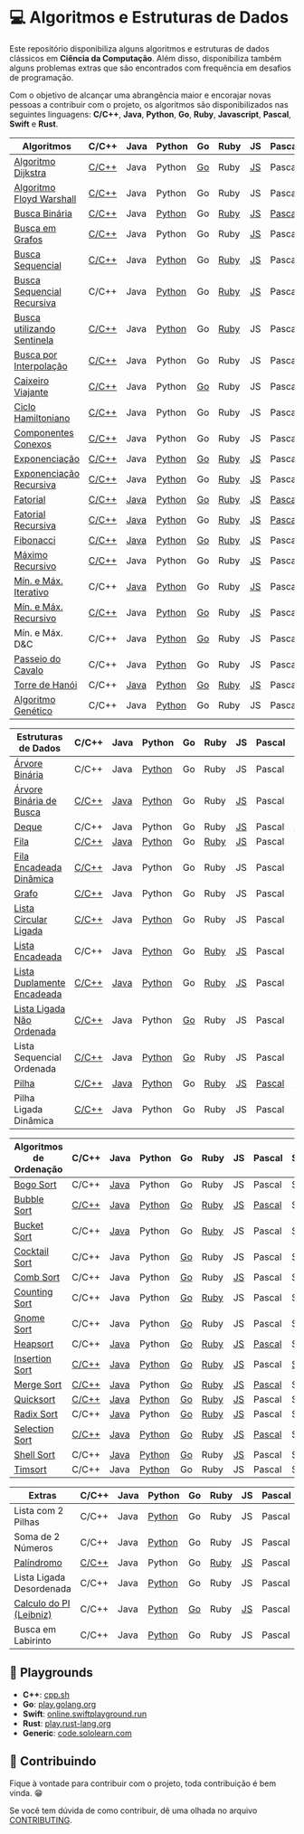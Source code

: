 # :computer: Algoritmos e Estruturas de Dados

Este repositório disponibiliza alguns algoritmos e estruturas de dados clássicos em **Ciência da Computação**. Além disso, disponibiliza também alguns problemas extras que são encontrados com frequência em desafios de programação.

Com o objetivo de alcançar uma abrangência maior e encorajar novas pessoas a contribuir com o projeto, os algoritmos são disponibilizados nas seguintes linguagens: **C/C++**, **Java**, **Python**, **Go**, **Ruby**, **Javascript**, **Pascal**, **Swift** e **Rust**.

| Algoritmos                          | C/C++ | Java | Python | Go | Ruby | JS | Pascal | Swift | Rust |
|-------------------------------------|-------|------|--------|----|------|----|--------|-------|------|
| [Algoritmo Dijkstra][1]                  | [C/C++](./src/c/AlgoritmoDijkstra.c) | Java | Python | [Go](./src/go/dijkstra/dijkstra.go) | Ruby | [JS](src/javascript/AlgoritmoDijkstra.js) | Pascal | Swift | Rust |
| [Algoritmo Floyd Warshall][2]             | [C/C++](./src/c/AlgoritmoFloydWarshall.c) | Java | Python | Go | Ruby | JS |  Pascal | Swift | Rust |
| [Busca Binária][5]                       | [C/C++](./src/c/BinarySearch.cpp) | Java | [Python](./src/python/busca_binaria.py) | Go | [Ruby](./src/ruby/BuscaBinaria.rb) | [JS](./src/javascript/BinarySearch.js) |  [Pascal](./src/pascal/busca-binaria.pas) | Swift | Rust |
| [Busca em Grafos][6]                      | [C/C++](./src/c/BuscaEmGrafo.c) | Java | Python | Go | Ruby | [JS](./src/javascript/GraphSearch.js) | Pascal | Swift | Rust |
| [Busca Sequencial][7]                    | [C/C++](./src/c/BuscaSequencial.c) | Java | [Python](./src/python/busca_sequencial.py) | Go | [Ruby](./src/ruby/BuscaSequencial.rb) | [JS](./src/javascript/BuscaLinear.js) |  Pascal | Swift | Rust |
| [Busca Sequencial Recursiva][8]          | C/C++ | Java | [Python](./src/python/busca_sequencial_recursiva.py) | Go | [Ruby](src/ruby/Busca_Sequencial_Recursiva.rb) | [JS](./src/javascript/RecursiveLinearSearch.js) |  Pascal | Swift | Rust |
| [Busca utilizando Sentinela][9]          | [C/C++](./src/c/BuscaSentinela.c) | Java | [Python](./src/python/busca_sentinela.py) | Go | [Ruby](./src/ruby/BuscaSentinela.rb) | JS |  Pascal | Swift | Rust |
| [Busca por Interpolação][55]        | [C/C++](./src/c/Interpolation_search.cpp) | Java | Python | Go | Ruby | JS |  Pascal | Swift | Rust |
| [Caixeiro Viajante][10]                   | [C/C++](./src/c/CaixeiroViajante.c) | Java | Python | [Go](./src/go/caixeiroviajante/caixeiroviajante.go) | Ruby | JS |  Pascal | Swift | Rust |
| [Ciclo Hamiltoniano][11]                  | [C/C++](./src/c/CicloHamiltoniano.c) | Java | Python | Go | Ruby | JS |  Pascal | Swift | Rust |
| [Componentes Conexos][12]                 | [C/C++](./src/c/ComponentesConexos.c) | Java | Python | Go | Ruby | JS |  Pascal | Swift | Rust |
| [Exponenciação][13]                       | [C/C++](./src/c/Exponenciacao.c) | Java | [Python](./src/python/exponenciacao.py) | [Go](./src/go/exponenciacao/exponenciacao.go) | [Ruby](./src/ruby/Exponenciacao.rb) | [JS](./src/javascript/Exponentiation.js) |  Pascal | Swift | Rust |
| [Exponenciação Recursiva][14]             | [C/C++](./src/c/ExponenciacaoRecursiva.c) | Java | [Python](./src/python/exponenciacao_recursiva.py) | Go | [Ruby](./src/ruby/ExponenciacaoRecursiva.rb) | [JS](./src/javascript/ExponentiationRecursive.js) |  Pascal | Swift | [Rust](./src/rust/exponentiation_recursive.rs) |
| [Fatorial][15]                            | [C/C++](./src/c/Fatorial.c) | [Java](./src/java/Fatorial.java) | [Python](./src/python/fatorial.py) | [Go](./src/go/fatorial/fatorial.go) | [Ruby](./src/ruby/Fatorial.rb) | [JS](./src/javascript/Factorial.js) |  [Pascal](./src/pascal/fatorial.pas) | [Swift](./src/swift/fatorial.swift) | Rust |
| [Fatorial Recursiva][16]                  | [C/C++](./src/c/FatorialRecursiva.c) | [Java](./src/java/FatorialRecursiva.java) | [Python](./src/python/fatorial_recursiva.py) | Go | [Ruby](./src/ruby/Fatorial.rb) | [JS](./src/javascript/FactorialRecursive.js) | [Pascal](src/pascal/fatorial-recusiva.pas) | [Swift](./src/swift/fatorialRecursivo.swift) | [Rust](./src/rust/fatorial_recursiva.rs) |
| [Fibonacci][17]                           | [C/C++](./src/c/Fibonacci.cpp) | [Java](./src/java/Fibonacci.java) | [Python](./src/python/fibonacci.py) | [Go](./src/go/fibonacci/fibonacci.go) | [Ruby](./src/ruby/Fibonacci.rb) | [JS](./src/javascript/Fibonacci.js) | Pascal | [Swift](./src/swift/fibonacci.swift) | [Rust](./src/rust/fibonacci.rs) |
| [Máximo Recursivo][26]                    | [C/C++](./src/c/MaxRecursivo.c) | Java | Python | Go | Ruby | [JS](./src/javascript/MaxRecursive.js) |  Pascal | Swift | Rust |
| [Mín. e Máx. Iterativo][27]           | C/C++ | [Java](./src/java/MaxMinArray.java) | [Python](./src/python/min_max_iterativo.py) | Go | Ruby | [JS](./src/javascript/IterativeMinAndMax.js) | Pascal | Swift | [Rust](./src/rust/min_max_iterativo.rs) |
| [Mín. e Máx. Recursivo][28]           | [C/C++](./src/c/MaxMinRecursivo.c) | Java | [Python](./src/python/maximo_minimo_recursivo.py) | [Go](./src/go/maximominimo/MaximoMinimo.go) | Ruby | [JS](./src/javascript/RecursiveMinAndMax.js) | Pascal | Swift | [Rust](./src/rust/min_max_recursivo.rs) |
| Mín. e Máx. D&C                       | C/C++ | Java | [Python](./src/python/maximo_recursivo_dc.py) | [Go](./src/go/maximominimo/MaximoMinimo.go) | Ruby | JS | Pascal | Swift | Rust |
| [Passeio do Cavalo][30]                   | C/C++ | Java | [Python](./src/python/passeio_do_cavalo.py) | Go | Ruby | JS |  Pascal | Swift | Rust |
| [Torre de Hanói][33]                      | C/C++ | [Java](./src/java/TorreDeHanoi.java) | [Python](./src/python/torre_de_hanoi.py) | [Go](./src/go/hanoi/hanoi.go) | [Ruby](./src/ruby/Hanoi.rb) | [JS](./src/javascript/TorreDeHanoi.js) | Pascal | [Swift](./src/swift/hanoi.swift) | [Rust](./src/rust/torre_hanoi.rs) |
| [Algoritmo Genético][51]                  | C/C++ | Java | [Python](./src/python/genetic_algorithm.py) | Go | Ruby | JS |  Pascal | Swift | Rust |

| Estruturas de Dados                 | C/C++ | Java | Python | Go | Ruby | JS | Pascal | Swift | Rust |
|-------------------------------------|-------|------|--------|----|------|----|--------|-------|------|
| [Árvore Binária][4]                 | C/C++ | Java | [Python](./src/python/binary_tree.py) | Go | Ruby | JS |  Pascal | Swift | Rust |
| [Árvore Binária de Busca][3]        | [C/C++](./src/c/ArvoreBinariaDeBusca.c) | [Java](./src/java/ArvoreDeBuscaBinaria.java) | [Python](./src/python/arvore_binaria_de_busca.py) | Go | Ruby | [JS](./src/javascript/ArvoreDeBuscaBinaria.js) |  Pascal | Swift | Rust |
| [Deque][54]                               | C/C++ | Java | Python | Go | Ruby | [JS](./src/javascript/Deque.js) | Pascal | [Swift](./src/swift/deque.swift) | [Rust](./src/rust/deque.rs) |
| [Fila][18]                                | [C/C++](./src/c/Fila.c) | [Java](./src/java/Fila.java) | [Python](./src/python/fila.py) | Go | [Ruby](./src/ruby/Fila.rb) | [JS](./src/javascript/Fila.js) |  Pascal | Swift | [Rust](./src/rust/fila.rs) |
| [Fila Encadeada Dinâmica][19]             | [C/C++](./src/c/FilaEncadeadaDinamica.c) | Java | Python | Go | Ruby | JS | Pascal | Swift | Rust |
| [Grafo][20]                               | [C/C++](./src/c/Grafos.c) | Java | Python | Go | Ruby | JS |  Pascal | Swift | Rust |
| [Lista Circular Ligada][52]               | [C/C++](./src/c/ListaCircularLigada.c) | Java | [Python](./src/python/lista_encadeada_circular.py) | Go | Ruby | JS |  Pascal | Swift | Rust |
| [Lista Encadeada][22]                     | C/C++ | Java | [Python](./src/python/lista_encadeada.py) | Go | [Ruby](./src/ruby/Lista_encadeada.rb) | [JS](./src/javascript/ListaSimplesmenteEncadeada.js) |  Pascal | Swift | Rust |
| [Lista Duplamente Encadeada][23]          | [C/C++](./src/c/ListaDuplamenteEncadeada.c) | [Java](./src/java/ListaDuplamenteEncadeada.java) | [Python](./src/python/lista_duplamente_encadeada.py) | Go | [Ruby](./src/ruby/Lista_duplamente_encadeada.rb)| [JS](./src/javascript/ListaDuplamenteEncadeada.js) | Pascal | Swift | Rust |
| [Lista Ligada Não Ordenada][24]           | [C/C++](./src/c/ListaLigadaNaoOrdenada.c) | Java | Python | [Go](src/go/listasequencialnaoordenada/listaSequencialNaoOrdenada.go) | Ruby | JS | Pascal | Swift | Rust |
| Lista Sequencial Ordenada           | [C/C++](./src/c/ListaSequencialOrdenada.c) | Java | [Python](./src/python/lista_sequencial_ordenada.py) | [Go](src/go/listasequencialordenada/listaSequencialOrdenada.go) | Ruby | JS |  Pascal | Swift | Rust |
| [Pilha][31]                               | [C/C++](./src/c/Pilha.c) | [Java](./src/java/Pilha.java) | [Python](./src/python/pilha.py) | Go | [Ruby](./src/ruby/Pilha.rb) | [JS](./src/javascript/Pilha.js) |  [Pascal](./src/pascal/pilha.pas) | [Swift](./src/swift/pilha.swift) | [Rust](./src/rust/pilha.rs) |
| Pilha Ligada Dinâmica               | [C/C++](./src/c/PilhaLigadaDinamica.c) | Java | Python | Go | Ruby | JS |  Pascal | Swift | Rust |

| Algoritmos de Ordenação             | C/C++ | Java | Python | Go | Ruby | JS | Pascal | Swift | Rust |
|-------------------------------------|-------|------|--------|----|------|----|--------|-------|------|
| [Bogo Sort][34]                     | C/C++ | [Java](./src/java/BogoSort.java) | Python | Go | Ruby | JS | Pascal | Swift | Rust |
| [Bubble Sort][35]                         | [C/C++](./src/c/BubbleSort.cpp) | [Java](./src/java/BubbleSort.java) | [Python](./src/python/bubble_sort.py) | [Go](./src/go/bubbleSort/bubbleSort.go) | [Ruby](./src/ruby/bubble_sort.rb) | [JS](./src/javascript/BurbbleSort.js) |  [Pascal](./src/pascal/bubble-sort.pas) | Swift | [Rust](./src/rust/bubble_sort.rs) |
| [Bucket Sort][36]                     | C/C++ | [Java](./src/java/BucketSort.java) | Python | Go | [Ruby](./src/ruby/bucket_sort.rb) | JS | Pascal | Swift | Rust |
| [Cocktail Sort][37]                       | C/C++ | Java | Python | [Go](./src/go/cocktailsort/cocktailsort.go) | Ruby | JS | Pascal | Swift | Rust |
| [Comb Sort][38]                           | C/C++ | Java | Python | [Go](./src/go/combsort/combsort.go) | Ruby | [JS](./src/javascript/CombSort.js) | Pascal | Swift | Rust |
| [Counting Sort][39]                       | C/C++ | Java | Python | [Go](./src/go/countingsort/countingsort.go) | [Ruby](./src/ruby/count_sort.rb) | JS | Pascal | Swift | Rust |
| [Gnome Sort][40]                          | C/C++ | Java | Python | [Go](./src/go/gnomesort/gnomesort.go) | Ruby | JS |  Pascal | Swift | [Rust](./src/rust/gnomesort.rs) |
| [Heapsort][41]                            | C/C++ | [Java](./src/java/HeapSort.java) | Python | [Go](./src/go/heapsort/heapsort.go) | [Ruby](./src/ruby/heap_sort.rb) | [JS](./src/javascript/HeapSort.js) | [Pascal](./src/pascal/heapsort.pas) | Swift | Rust |
| [Insertion Sort][42]                      | [C/C++](./src/c/InsertionSort.cpp) | [Java](./src/java/InsertionSort.java) | [Python](./src/python/insertion_sort.py) | [Go](./src/go/insertionsort/insertionsort.go) | [Ruby](./src/ruby/insertion_sort.rb) | [JS](./src/javascript/InsertionSort.js) |  Pascal | [Swift](./src/swift/insertionSort.swift) | [Rust](./src/rust/insertion_sort.rs) |
| [Merge Sort][44]                          | [C/C++](./src/c/MergeSort.c) | [Java](./src/java/Mergesort.java) | Python | [Go](./src/go/mergesort/mergesort.go) | [Ruby](./src/ruby/merge_sort.rb) | [JS](./src/javascript/MergeSort.js) | [Pascal](./src/pascal/mergesort.pas) | Swift | Rust |
| [Quicksort][45]                           | [C/C++](./src/c/QuickSort.cpp) | [Java](./src/java/Quicksort.java) | [Python](./src/python/quick_sort.py) | [Go](./src/go/quicksort/quicksort.go) | [Ruby](./src/ruby/quick_sort.rb) | [JS](./src/javascript/QuickSort.js) |  Pascal | Swift | Rust |
| [Radix Sort][46]                          | C/C++ | [Java](./src/java/RadixSort.java) | Python | [Go](./src/go/radixsort/radixsort.go) | [Ruby](./src/ruby/radix_sort.rb) | [JS](./src/javascript/RadixSort.js) | Pascal | Swift | Rust |
| [Selection Sort][47]                      | [C/C++](./src/c/SelectionSort.cpp) | [Java](./src/java/SelectionSort.java) | [Python](./src/python/selection_sort.py) | [Go](./src/go/selectionsort/selectionsort.go) | [Ruby](./src/ruby/selection_sort.rb) | [JS](./src/javascript/SelectionSort.js) | [Pascal](./src/pascal/selectsort.pas) | Swift | Rust |
| [Shell Sort][48]                          | C/C++ | [Java](./src/java/ShellSort.java) | [Python](./src/python/shell_sort.py) | [Go](./src/go/shellsort/shellsort.go) | Ruby | [JS](./src/javascript/ShellSort.js) |  Pascal | Swift | Rust |
| [Timsort][53]                             | C/C++ | Java | [Python](./src/python/tim_sort.py) | Go | Ruby | JS | Pascal | Swift | Rust |

| Extras                              | C/C++ | Java | Python | Go | Ruby | JS | Pascal | Swift | Rust |
|-------------------------------------|-------|------|--------|----|------|----|--------|-------|------|
| Lista com 2 Pilhas                  | C/C++ | Java | [Python](./src/python/lista_com_pilhas.py) | Go | Ruby | JS | Pascal | Swift | Rust |
| Soma de 2 Números                   | C/C++ | Java | [Python](./src/python/soma_dois_numeros.py) | Go | Ruby | JS | Pascal | Swift | Rust |
| [Palíndromo][49]                    | [C/C++](./src/c/Palindromo.c) | Java | Python | Go | [Ruby](./src/ruby/Palindromo.rb) | [JS](./src/javascript/Palindromo.js) | Pascal | [Swift](./src/swift/palindromo.swift) | [Rust](./src/rust/palindromo.rs) |
| Lista Ligada Desordenada            | C/C++ | Java | [Python](./src/python/lista_encadeada_desordenada.py) | Go | Ruby | JS | Pascal | Swift | Rust |
| [Calculo do PI (Leibniz)][50]       | C/C++ | Java | [Python](./src/python/calculate_pi.py) | [Go](./src/go/calculatepi/calculatepi.go) | Ruby | [JS](./src/javascript/calculate_pi.js) | Pascal | [Swift](./src/swift/calculatePi.swift) | [Rust](./src/rust/calculate_pi.rs) |
| Busca em Labirinto                  | C/C++ | Java | [Python](./src/python/busca_em_labirinto.py) | Go | Ruby | JS | Pascal | Swift | Rust |

## :ferris_wheel: Playgrounds

- **C++**: [cpp.sh][60]
- **Go**: [play.golang.org][56]
- **Swift**: [online.swiftplayground.run][57]
- **Rust**: [play.rust-lang.org][58]
- **Generic**: [code.sololearn.com][59]

## :dancers: Contribuindo

Fique à vontade para contribuir com o projeto, toda contribuição é bem vinda. :grin:

Se você tem dúvida de como contribuir, dê uma olhada no arquivo [CONTRIBUTING](CONTRIBUTING.md).

[1]: https://pt.wikipedia.org/wiki/Algoritmo_de_Dijkstra
[2]: https://pt.wikipedia.org/wiki/Algoritmo_de_Floyd-Warshall
[3]: https://pt.wikipedia.org/wiki/%C3%81rvore_bin%C3%A1ria_de_busca
[4]: https://pt.wikipedia.org/wiki/%C3%81rvore_bin%C3%A1ria
[5]: https://pt.wikipedia.org/wiki/Pesquisa_bin%C3%A1ria
[6]: https://www.inf.ufsc.br/grafos/represen/busca.html
[7]: https://pt.wikipedia.org/wiki/Busca_linear
[8]: https://pt.wikipedia.org/wiki/Busca_linear
[9]: https://updatedcode.wordpress.com/2015/06/16/busca-sequencial-com-sentinela/
[10]: https://pt.wikipedia.org/wiki/Problema_do_caixeiro-viajante
[11]: https://pt.wikipedia.org/wiki/Caminho_hamiltoniano
[12]: https://www.ime.usp.br/~pf/algoritmos_para_grafos/aulas/components.html
[13]: https://pt.wikipedia.org/wiki/Exponencia%C3%A7%C3%A3o
[14]: https://pt.wikipedia.org/wiki/Exponencia%C3%A7%C3%A3o
[15]: https://pt.wikipedia.org/wiki/Fatorial
[16]: https://pt.wikipedia.org/wiki/Fatorial
[17]: https://pt.wikipedia.org/wiki/Sequ%C3%AAncia_de_Fibonacci
[18]: https://pt.wikipedia.org/wiki/FIFO
[19]: https://www.ime.usp.br/~pf/algoritmos/aulas/lista.html
[20]: https://pt.wikipedia.org/wiki/Teoria_dos_grafos
[22]: https://pt.wikipedia.org/wiki/Lista_ligada
[23]: https://pt.wikipedia.org/wiki/Lista_duplamente_ligada
[24]: https://www.ime.usp.br/~pf/algoritmos/aulas/lista.html
[26]: https://www.ime.usp.br/~pf/algoritmos/aulas/recu.html
[27]: https://www.ime.usp.br/~pf/algoritmos/aulas/recu.html
[28]: https://www.ime.usp.br/~pf/algoritmos/aulas/recu.html
[30]: https://pt.wikipedia.org/wiki/Problema_do_cavalo
[31]: https://pt.wikipedia.org/wiki/LIFO
[33]: https://pt.wikipedia.org/wiki/Torre_de_Han%C3%B3i
[34]: https://pt.wikipedia.org/wiki/Bogosort
[35]: https://pt.wikipedia.org/wiki/Bubble_sort
[36]: https://pt.wikipedia.org/wiki/Bucket_sort
[37]: https://pt.wikipedia.org/wiki/Cocktail_sort
[38]: https://pt.wikipedia.org/wiki/Comb_sort
[39]: https://pt.wikipedia.org/wiki/Counting_sort
[40]: https://pt.wikipedia.org/wiki/Gnome_sort
[41]: https://pt.wikipedia.org/wiki/Heapsort
[42]: https://pt.wikipedia.org/wiki/Insertion_sort
[44]: https://pt.wikipedia.org/wiki/Merge_sort
[45]: https://pt.wikipedia.org/wiki/Quicksort
[46]: https://pt.wikipedia.org/wiki/Radix_sort
[47]: https://pt.wikipedia.org/wiki/Selection_sort
[48]: https://pt.wikipedia.org/wiki/Shell_sort
[49]: https://pt.wikipedia.org/wiki/Pal%C3%ADndromo
[50]: https://pt.wikipedia.org/wiki/F%C3%B3rmula_de_Leibniz_para_%CF%80
[51]: https://pt.wikipedia.org/wiki/Algoritmo_gen%C3%A9tico
[52]: https://www.youtube.com/watch?v=bxwIm3F6aaQ
[53]: https://en.wikipedia.org/wiki/Timsort
[54]: https://pt.wikipedia.org/wiki/Deque_(estruturas_de_dados)
[55]: https://en.wikipedia.org/wiki/Interpolation_search
[56]: https://play.golang.org
[57]: http://online.swiftplayground.run
[58]: https://play.rust-lang.org
[59]: https://code.sololearn.com
[60]: http://cpp.sh/
